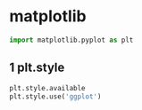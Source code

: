 # matplotlib

```py
import matplotlib.pyplot as plt
```

## 1 plt.style
```py
plt.style.available
plt.style.use('ggplot')
```


